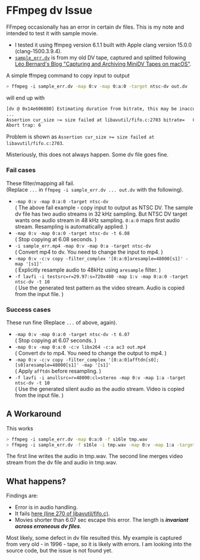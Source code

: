 # FFmpeg dv Issue

FFmpeg occasionally has an error in certain dv files.
This is my note and intended to test it with sample movie.

- I tested it using ffmpeg version 6.1.1 built with Apple clang version 15.0.0 (clang-1500.3.9.4).
- [`sample_err.dv`](./sample_err.dv) is from my old DV tape, captured and splitted following [Léo Bernard's Blog "Capturing and Archiving MiniDV Tapes on macOS"](https://leolabs.org/blog/capture-minidv-on-macos/).

A simple ffmpeg command to copy input to output

```bash
> ffmpeg -i sample_err.dv -map 0:v -map 0:a:0 -target ntsc-dv out.dv
```
will end up with

```bash
[dv @ 0x14e606880] Estimating duration from bitrate, this may be inaccurate
...
Assertion cur_size >= size failed at libavutil/fifo.c:2703 bitrate=   0.0kbits/s speed= 154x    
Abort trap: 6
```

Problem is shown as `Assertion cur_size >= size failed at libavutil/fifo.c:2703`.

Misteriously, this does not always happen.
Some dv file goes fine.

### Fail cases

These filter/mapping all fail.  
(Replace `...` in `ffmpeg -i sample_err.dv ... out.dv` with the following).

- `-map 0:v -map 0:a:0 -target ntsc-dv`  
(
The above fail example - copy input to output as NTSC DV.
The sample dv file has two audio streams in 32 kHz sampling.
But NTSC DV target wants one audio stream in 48 kHz sampling.
`0:a:0` maps first audio stream.
Resampling is automatically applied.
)
- `-map 0:v -map 0:a:0 -target ntsc-dv -t 6.08`  
(
Stop copying at 6.08 seconds.
)
- `-i sample_err.mp4 -map 0:v -map 0:a -target ntsc-dv`  
(
Convert mp4 to dv.
You need to change the input to mp4.
)
- `-map 0:v -c:v copy -filter_complex '[0:a:0]aresample=48000[s1]' -map '[s1]'`  
(
Explicitly resample audio to 48kHz using `aresample` filter.
)
- `-f lavfi -i testsrc=r=29.97:s=720x480 -map 1:v -map 0:a:0 -target ntsc-dv -t 10`  
(
Use the generated test pattern as the video stream.
Audio is copied from the input file.
)

### Success cases

These run fine
(Replace `...` of above, again).

- `-map 0:v -map 0:a:0 -target ntsc-dv -t 6.07`  
(
Stop copying at 6.07 seconds.
)
- `-map 0:v -map 0:a:0 -c:v libx264 -c:a ac3 out.mp4`  
(
Convert dv to mp4.
You need to change the output to mp4.
)
- `-map 0:v -c:v copy -filter_complex '[0:a:0]afftdn[s0];[s0]aresample=48000[s1]' -map '[s1]'`  
(
Apply `afftdn` before resampling.
)
- `-f lavfi -i anullsrc=r=48000:cl=stereo -map 0:v -map 1:a -target ntsc-dv -t 10`  
(
Use the generated silent audio as the audio stream.
Video is copied from the input file.
)

## A Workaround

This works

```bash
> ffmpeg -i sample_err.dv -map 0:a:0 -f s16le tmp.wav
> ffmpeg -i sample_err.dv -f s16le -i tmp.wav -map 0:v -map 1:a -target ntsc-dv out.dv
```

The first line writes the audio in tmp.wav.
The second line merges video stream from the dv file and audio in tmp.wav.

## What happens?

Findings are:

- Error is in audio handling.
- It fails [here (line 270 of libavutil/fifo.c)](https://github.com/FFmpeg/FFmpeg/blob/master/libavutil/fifo.c).
- Movies shorter than 6.07 sec escape this error.
The length is ***invariant across erroneous dv files***.

Most likely, some defect in dv file resulted this.
My example is captured from very old - in 1996 - tape,
so it is likely with errors.
I am looking into the source code, but the issue is not found yet.
